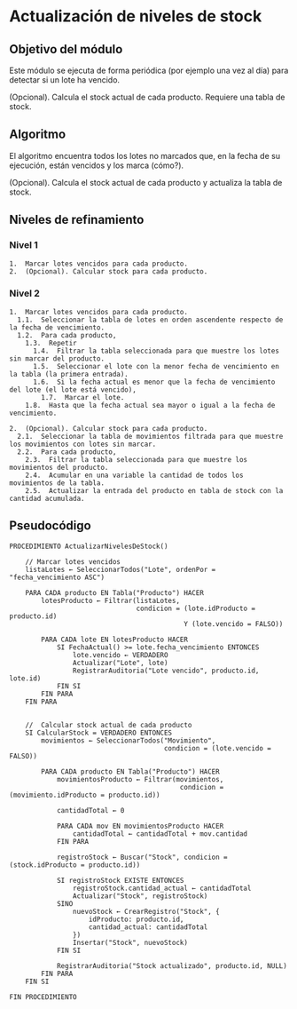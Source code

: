 # Actualización de niveles de stock

## Objetivo del módulo
Este módulo se ejecuta de forma periódica (por ejemplo una vez al día) para detectar si un lote ha vencido.

(Opcional). Calcula el stock actual de cada producto. Requiere una tabla de stock.

## Algoritmo
El algoritmo encuentra todos los lotes no marcados que, en la fecha de su ejecución, están vencidos y los marca (cómo?).

(Opcional). Calcula el stock actual de cada producto y actualiza la tabla de stock.

## Niveles de refinamiento 

### Nivel 1
```
1.  Marcar lotes vencidos para cada producto.
2.  (Opcional). Calcular stock para cada producto.
```

### Nivel 2
```
1.  Marcar lotes vencidos para cada producto.
  1.1.  Seleccionar la tabla de lotes en orden ascendente respecto de la fecha de vencimiento.
  1.2.  Para cada producto,
    1.3.  Repetir
      1.4.  Filtrar la tabla seleccionada para que muestre los lotes sin marcar del producto.
      1.5.  Seleccionar el lote con la menor fecha de vencimiento en la tabla (la primera entrada).
      1.6.  Si la fecha actual es menor que la fecha de vencimiento del lote (el lote está vencido),
        1.7.  Marcar el lote.
    1.8.  Hasta que la fecha actual sea mayor o igual a la fecha de vencimiento.

2.  (Opcional). Calcular stock para cada producto.
  2.1.  Seleccionar la tabla de movimientos filtrada para que muestre los movimientos con lotes sin marcar.
  2.2.  Para cada producto,
    2.3.  Filtrar la tabla seleccionada para que muestre los movimientos del producto.
    2.4.  Acumular en una variable la cantidad de todos los movimientos de la tabla.
    2.5.  Actualizar la entrada del producto en tabla de stock con la cantidad acumulada.
```

## Pseudocódigo
```
PROCEDIMIENTO ActualizarNivelesDeStock()

    // Marcar lotes vencidos
    listaLotes ← SeleccionarTodos("Lote", ordenPor = "fecha_vencimiento ASC")

    PARA CADA producto EN Tabla("Producto") HACER
        lotesProducto ← Filtrar(listaLotes, 
                                condicion = (lote.idProducto = producto.id) 
                                            Y (lote.vencido = FALSO))

        PARA CADA lote EN lotesProducto HACER
            SI FechaActual() >= lote.fecha_vencimiento ENTONCES
                lote.vencido ← VERDADERO
                Actualizar("Lote", lote)
                RegistrarAuditoria("Lote vencido", producto.id, lote.id)
            FIN SI
        FIN PARA
    FIN PARA


    //  Calcular stock actual de cada producto 
    SI CalcularStock = VERDADERO ENTONCES
        movimientos ← SeleccionarTodos("Movimiento", 
                                       condicion = (lote.vencido = FALSO))

        PARA CADA producto EN Tabla("Producto") HACER
            movimientosProducto ← Filtrar(movimientos, 
                                           condicion = (movimiento.idProducto = producto.id))

            cantidadTotal ← 0

            PARA CADA mov EN movimientosProducto HACER
                cantidadTotal ← cantidadTotal + mov.cantidad
            FIN PARA

            registroStock ← Buscar("Stock", condicion = (stock.idProducto = producto.id))

            SI registroStock EXISTE ENTONCES
                registroStock.cantidad_actual ← cantidadTotal
                Actualizar("Stock", registroStock)
            SINO
                nuevoStock ← CrearRegistro("Stock", {
                    idProducto: producto.id,
                    cantidad_actual: cantidadTotal
                })
                Insertar("Stock", nuevoStock)
            FIN SI

            RegistrarAuditoria("Stock actualizado", producto.id, NULL)
        FIN PARA
    FIN SI

FIN PROCEDIMIENTO
```
